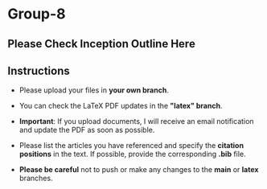 # Group-8
## Please Check Inception Outline Here

## Instructions

- Please upload your files in **your own branch**.  


- You can check the LaTeX PDF updates in the **"latex" branch**.  


- **Important**: If you upload documents, I will receive an email notification and update the PDF as soon as possible.  


- Please list the articles you have referenced and specify the **citation positions** in the text. If possible, provide the corresponding **.bib** file.  


- **Please be careful** not to push or make any changes to the **main** or **latex** branches.  

